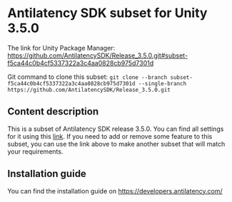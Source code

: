 # Antilatency SDK subset for Unity 3.5.0

The link for Unity Package Manager: https://github.com/AntilatencySDK/Release_3.5.0.git#subset-f5ca44c0b4cf5337322a3c4aa0828cb975d7301d

Git command to clone this subset: `git clone --branch subset-f5ca44c0b4cf5337322a3c4aa0828cb975d7301d --single-branch https://github.com/AntilatencySDK/Release_3.5.0.git`

## Content description

This is a subset of Antilatency SDK release 3.5.0. You can find all settings for it using this [link](https://developers.antilatency.com/Sdk/Configurator_en.html#{"Libraries":{"AltEnvironmentArbitrary2D":true,"AltEnvironmentHorizontalGrid":true,"AltEnvironmentPillars":true,"AltEnvironmentSelector":true,"AltTracking":true,"Bracer":false,"DeviceNetwork":true,"HardwareExtensionInterface":true,"RadioMetrics":true,"StorageClient":true,"TrackingAlignment":true},"OS":{"Android":{"aar":false},"WindowsDesktop":{"x64":false,"x86":true},"WindowsUWP":{"arm64-v8a":false,"armeabi-v7a":false,"x64":false}},"Release":"3.5.0","Target":"Unity","TargetSettings":{"Components":{"AltEnvironmentComponents":true,"AltTrackingComponents":true,"BracerComponents":false,"DeviceNetworkComponents":true,"StorageClientComponents":true},"MathTypes":"UnityEngine.Math","UnityComponents":true,"UnityVersion":"2019.x"}}). If you need to add or remove some feature to this subset, you can use the link above to make another subset that will match your requirements.

## Installation guide

You can find the installation guide on https://developers.antilatency.com/